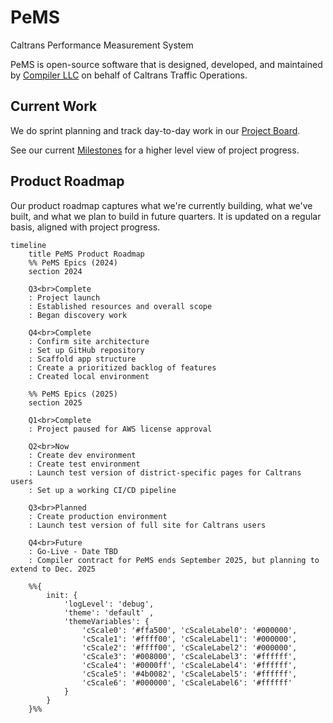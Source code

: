 # PeMS

Caltrans Performance Measurement System

PeMS is open-source software that is designed, developed, and maintained by [Compiler LLC](https://compiler.la) on behalf of Caltrans Traffic Operations.

## Current Work

We do sprint planning and track day-to-day work in our [Project Board](https://github.com/orgs/compilerla/projects/3/views/1).

See our current [Milestones](https://github.com/compilerla/pems/milestones) for a higher level view of project progress.

## Product Roadmap

Our product roadmap captures what we're currently building, what we've built, and what we plan to build in future quarters. It is updated on a regular basis, aligned with project progress.

```mermaid
timeline
    title PeMS Product Roadmap
    %% PeMS Epics (2024)
    section 2024

    Q3<br>Complete
    : Project launch
    : Established resources and overall scope
    : Began discovery work

    Q4<br>Complete
    : Confirm site architecture
    : Set up GitHub repository
    : Scaffold app structure
    : Create a prioritized backlog of features
    : Created local environment

    %% PeMS Epics (2025)
    section 2025

    Q1<br>Complete
    : Project paused for AWS license approval

    Q2<br>Now
    : Create dev environment
    : Create test environment
    : Launch test version of district-specific pages for Caltrans users
    : Set up a working CI/CD pipeline

    Q3<br>Planned
    : Create production environment
    : Launch test version of full site for Caltrans users

    Q4<br>Future
    : Go-Live - Date TBD
    : Compiler contract for PeMS ends September 2025, but planning to extend to Dec. 2025

    %%{
        init: {
            'logLevel': 'debug',
            'theme': 'default' ,
            'themeVariables': {
                'cScale0': '#ffa500', 'cScaleLabel0': '#000000',
                'cScale1': '#ffff00', 'cScaleLabel1': '#000000',
                'cScale2': '#ffff00', 'cScaleLabel2': '#000000',
                'cScale3': '#008000', 'cScaleLabel3': '#ffffff',
                'cScale4': '#0000ff', 'cScaleLabel4': '#ffffff',
                'cScale5': '#4b0082', 'cScaleLabel5': '#ffffff',
                'cScale6': '#000000', 'cScaleLabel6': '#ffffff'
            }
        }
    }%%
```
